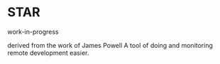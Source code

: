 # STAR
work-in-progress


derived from the work of James Powell
A tool of doing and monitoring remote development easier.

